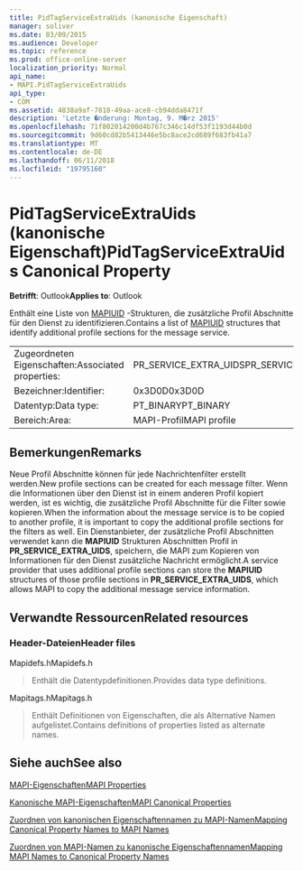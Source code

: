 ```yaml
---
title: PidTagServiceExtraUids (kanonische Eigenschaft)
manager: soliver
ms.date: 03/09/2015
ms.audience: Developer
ms.topic: reference
ms.prod: office-online-server
localization_priority: Normal
api_name:
- MAPI.PidTagServiceExtraUids
api_type:
- COM
ms.assetid: 4838a9af-7818-49aa-ace8-cb94dda8471f
description: 'Letzte �nderung: Montag, 9. M�rz 2015'
ms.openlocfilehash: 71f802014200d4b767c346c14df53f1193d44b0d
ms.sourcegitcommit: 9d60cd82b5413446e5bc8ace2cd689f683fb41a7
ms.translationtype: MT
ms.contentlocale: de-DE
ms.lasthandoff: 06/11/2018
ms.locfileid: "19795160"
---
```

# <a name="pidtagserviceextrauids-canonical-property"></a><span data-ttu-id="27185-103">PidTagServiceExtraUids (kanonische Eigenschaft)</span><span class="sxs-lookup"><span data-stu-id="27185-103">PidTagServiceExtraUids Canonical Property</span></span>

  
  
<span data-ttu-id="27185-104">**Betrifft**: Outlook</span><span class="sxs-lookup"><span data-stu-id="27185-104">**Applies to**: Outlook</span></span> 
  
<span data-ttu-id="27185-105">Enthält eine Liste von [MAPIUID](mapiuid.md) -Strukturen, die zusätzliche Profil Abschnitte für den Dienst zu identifizieren.</span><span class="sxs-lookup"><span data-stu-id="27185-105">Contains a list of [MAPIUID](mapiuid.md) structures that identify additional profile sections for the message service.</span></span> 
  
|||
|:-----|:-----|
|<span data-ttu-id="27185-106">Zugeordneten Eigenschaften:</span><span class="sxs-lookup"><span data-stu-id="27185-106">Associated properties:</span></span>  <br/> |<span data-ttu-id="27185-107">PR_SERVICE_EXTRA_UIDS</span><span class="sxs-lookup"><span data-stu-id="27185-107">PR_SERVICE_EXTRA_UIDS</span></span>  <br/> |
|<span data-ttu-id="27185-108">Bezeichner:</span><span class="sxs-lookup"><span data-stu-id="27185-108">Identifier:</span></span>  <br/> |<span data-ttu-id="27185-109">0x3D0D</span><span class="sxs-lookup"><span data-stu-id="27185-109">0x3D0D</span></span>  <br/> |
|<span data-ttu-id="27185-110">Datentyp:</span><span class="sxs-lookup"><span data-stu-id="27185-110">Data type:</span></span>  <br/> |<span data-ttu-id="27185-111">PT_BINARY</span><span class="sxs-lookup"><span data-stu-id="27185-111">PT_BINARY</span></span>  <br/> |
|<span data-ttu-id="27185-112">Bereich:</span><span class="sxs-lookup"><span data-stu-id="27185-112">Area:</span></span>  <br/> |<span data-ttu-id="27185-113">MAPI-Profil</span><span class="sxs-lookup"><span data-stu-id="27185-113">MAPI profile</span></span>  <br/> |
   
## <a name="remarks"></a><span data-ttu-id="27185-114">Bemerkungen</span><span class="sxs-lookup"><span data-stu-id="27185-114">Remarks</span></span>

<span data-ttu-id="27185-115">Neue Profil Abschnitte können für jede Nachrichtenfilter erstellt werden.</span><span class="sxs-lookup"><span data-stu-id="27185-115">New profile sections can be created for each message filter.</span></span> <span data-ttu-id="27185-116">Wenn die Informationen über den Dienst ist in einem anderen Profil kopiert werden, ist es wichtig, die zusätzliche Profil Abschnitte für die Filter sowie kopieren.</span><span class="sxs-lookup"><span data-stu-id="27185-116">When the information about the message service is to be copied to another profile, it is important to copy the additional profile sections for the filters as well.</span></span> <span data-ttu-id="27185-117">Ein Dienstanbieter, der zusätzliche Profil Abschnitten verwendet kann die **MAPIUID** Strukturen Abschnitten Profil in **PR_SERVICE_EXTRA_UIDS**, speichern, die MAPI zum Kopieren von Informationen für den Dienst zusätzliche Nachricht ermöglicht.</span><span class="sxs-lookup"><span data-stu-id="27185-117">A service provider that uses additional profile sections can store the **MAPIUID** structures of those profile sections in **PR_SERVICE_EXTRA_UIDS**, which allows MAPI to copy the additional message service information.</span></span>
  
## <a name="related-resources"></a><span data-ttu-id="27185-118">Verwandte Ressourcen</span><span class="sxs-lookup"><span data-stu-id="27185-118">Related resources</span></span>

### <a name="header-files"></a><span data-ttu-id="27185-119">Header-Dateien</span><span class="sxs-lookup"><span data-stu-id="27185-119">Header files</span></span>

<span data-ttu-id="27185-120">Mapidefs.h</span><span class="sxs-lookup"><span data-stu-id="27185-120">Mapidefs.h</span></span>
  
> <span data-ttu-id="27185-121">Enthält die Datentypdefinitionen.</span><span class="sxs-lookup"><span data-stu-id="27185-121">Provides data type definitions.</span></span>
    
<span data-ttu-id="27185-122">Mapitags.h</span><span class="sxs-lookup"><span data-stu-id="27185-122">Mapitags.h</span></span>
  
> <span data-ttu-id="27185-123">Enthält Definitionen von Eigenschaften, die als Alternative Namen aufgelistet.</span><span class="sxs-lookup"><span data-stu-id="27185-123">Contains definitions of properties listed as alternate names.</span></span>
    
## <a name="see-also"></a><span data-ttu-id="27185-124">Siehe auch</span><span class="sxs-lookup"><span data-stu-id="27185-124">See also</span></span>



[<span data-ttu-id="27185-125">MAPI-Eigenschaften</span><span class="sxs-lookup"><span data-stu-id="27185-125">MAPI Properties</span></span>](mapi-properties.md)
  
[<span data-ttu-id="27185-126">Kanonische MAPI-Eigenschaften</span><span class="sxs-lookup"><span data-stu-id="27185-126">MAPI Canonical Properties</span></span>](mapi-canonical-properties.md)
  
[<span data-ttu-id="27185-127">Zuordnen von kanonischen Eigenschaftennamen zu MAPI-Namen</span><span class="sxs-lookup"><span data-stu-id="27185-127">Mapping Canonical Property Names to MAPI Names</span></span>](mapping-canonical-property-names-to-mapi-names.md)
  
[<span data-ttu-id="27185-128">Zuordnen von MAPI-Namen zu kanonische Eigenschaftennamen</span><span class="sxs-lookup"><span data-stu-id="27185-128">Mapping MAPI Names to Canonical Property Names</span></span>](mapping-mapi-names-to-canonical-property-names.md)

